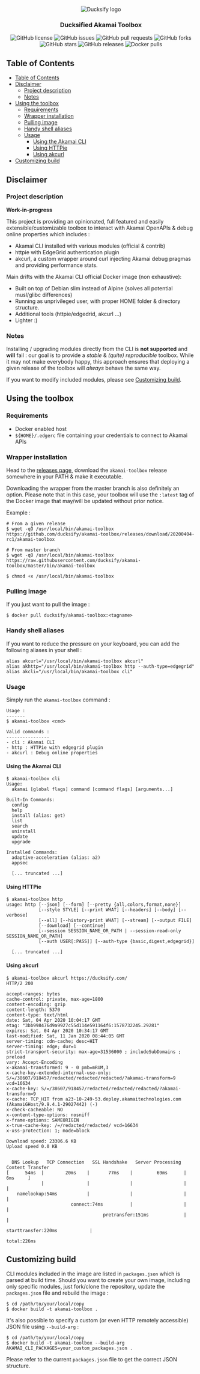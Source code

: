 <p align="center">
  <img alt="Ducksify logo" src="https://github.com/ducksify/akamai-toolbox/raw/master/docs/assets/logo.jpg"/>
  <h3 align="center">Ducksified Akamai Toolbox</h3>
  <p align="center">
    <img alt="GitHub license" src="https://badgen.net/github/license/ducksify/akamai-toolbox?cache=300&color=green"/>
    <img alt="GitHub issues" src="https://badgen.net/github/open-issues/ducksify/akamai-toolbox?cache=300&icon=github"/>
    <img alt="GitHub pull requests" src="https://badgen.net/github/open-prs/ducksify/akamai-toolbox?cache=300&icon=github"/>
    <img alt="GitHub forks" src="https://badgen.net/github/forks/ducksify/akamai-toolbox?cache=300&icon=github"/>
    <img alt="GitHub stars" src="https://badgen.net/github/stars/ducksify/akamai-toolbox?cache=300&icon=github"/>
    <img alt="GitHub releases" src="https://badgen.net/github/releases/ducksify/akamai-toolbox?cache=300&color=black&icon=github"/>
    <img alt="Docker pulls" src="https://badgen.net/docker/pulls/ducksify/akamai-toolbox?icon=docker&cache=300&color=cyan"/>
  </p>
</p>



## Table of Contents
- [Table of Contents](#table-of-contents)
- [Disclaimer](#disclaimer)
  * [Project description](#project-description)
  * [Notes](#notes)
- [Using the toolbox](#using-the-toolbox)
  * [Requirements](#requirements)
  * [Wrapper installation](#wrapper-installation)
  * [Pulling image](#pulling-image)
  * [Handy shell aliases](#handy-shell-aliases)
  * [Usage](#usage)
    + [Using the Akamai CLI](#using-the-akamai-cli)
    + [Using HTTPie](#using-httpie)
    + [Using akcurl](#using-akcurl)
- [Customizing build](#customizing-build)

## Disclaimer

### Project description
**Work-in-progress**

This project is providing an opinionated, full featured and easily extensible/customizable toolbox to interact with Akamai OpenAPIs & debug online properties which includes :
- Akamai CLI installed with various modules (official & contrib)
- httpie with EdgeGrid authentication plugin
- akcurl, a custom wrapper around curl injecting Akamai debug pragmas and providing performance stats.

Main drifts with the Akamai CLI official Docker image (non exhaustive):
- Built on top of Debian slim instead of Alpine (solves all potential musl/glibc differences)
- Running as unprivileged user, with proper HOME folder & directory structure.
- Additional tools (httpie/edgedrid, akcurl ...)
- Lighter :)


### Notes
Installing / upgrading modules directly from the CLI is **not supported** and **will** fail : our goal is to provide a *stable* & *(quite) reproducible* toolbox. While it may not make everybody happy, this approach ensures that deploying a given release of the toolbox will *always* behave the same way.

If you want to modify included modules, please see [Customizing build](#customizing-build).


## Using the toolbox

### Requirements
- Docker enabled host
- `${HOME}/.edgerc` file containing your credentials to connect to Akamai APIs

### Wrapper installation
Head to the [releases page](https://github.com/ducksify/akamai-toolbox/releases), download the `akamai-toolbox` release somewhere in your PATH & make it executable.

Downloading the wrapper from the master branch is also definitely an option. Please note that in this case, your toolbox will use the `:latest` tag of the Docker image that may/will be updated without prior notice. 

Example :
```
# From a given release
$ wget -qO /usr/local/bin/akamai-toolbox https://github.com/ducksify/akamai-toolbox/releases/download/20200404-rc1/akamai-toolbox

# From master branch
$ wget -qO /usr/local/bin/akamai-toolbox https://raw.githubusercontent.com/ducksify/akamai-toolbox/master/bin/akamai-toolbox

$ chmod +x /usr/local/bin/akamai-toolbox
```

### Pulling image
If you just want to pull the image :
```
$ docker pull ducksify/akamai-toolbox:<tagname>
```

### Handy shell aliases
If you want to reduce the pressure on your keyboard, you can add the following aliases in your shell :
```
alias akcurl="/usr/local/bin/akamai-toolbox akcurl"
alias akhttp="/usr/local/bin/akamai-toolbox http --auth-type=edgegrid"
alias akcli="/usr/local/bin/akamai-toolbox cli"
```

### Usage

Simply run the `akamai-toolbox` command :
```
Usage :
-------
$ akamai-toolbox <cmd>

Valid commands :
----------------
- cli : Akamai CLI
- http : HTTPie with edgegrid plugin
- akcurl : Debug online properties
```

#### Using the Akamai CLI
```
$ akamai-toolbox cli
Usage:
  akamai [global flags] command [command flags] [arguments...]

Built-In Commands:
  config
  help
  install (alias: get)
  list
  search
  uninstall
  update
  upgrade

Installed Commands:
  adaptive-acceleration (alias: a2)
  appsec
  
  [... truncated ...]
```

#### Using HTTPie 
```
$ akamai-toolbox http
usage: http [--json] [--form] [--pretty {all,colors,format,none}]
            [--style STYLE] [--print WHAT] [--headers] [--body] [--verbose]
            [--all] [--history-print WHAT] [--stream] [--output FILE]
            [--download] [--continue]
            [--session SESSION_NAME_OR_PATH | --session-read-only SESSION_NAME_OR_PATH]
            [--auth USER[:PASS]] [--auth-type {basic,digest,edgegrid}]

  [... truncated ...]
```

#### Using akcurl 
```
$ akamai-toolbox akcurl https://ducksify.com/
HTTP/2 200

accept-ranges: bytes
cache-control: private, max-age=1800
content-encoding: gzip
content-length: 5370
content-type: text/html
date: Sat, 04 Apr 2020 10:04:17 GMT
etag: "3bb998476d9a9927c55d114e591164f6:1578732245.29281"
expires: Sat, 04 Apr 2020 10:34:17 GMT
last-modified: Sat, 11 Jan 2020 08:44:05 GMT
server-timing: cdn-cache; desc=HIT
server-timing: edge; dur=1
strict-transport-security: max-age=31536000 ; includeSubDomains ; preload
vary: Accept-Encoding
x-akamai-transformed: 9 - 0 pmb=mRUM,3
x-cache-key-extended-internal-use-only: S/=/38607/918457/redacted/redacted/redacted/?akamai-transform=9 vcd=16634
x-cache-key: S/=/38607/918457/redacted/redacted/redacted/?akamai-transform=9
x-cache: TCP_HIT from a23-10-249-53.deploy.akamaitechnologies.com (AkamaiGHost/9.9.4.1-29027442) (-)
x-check-cacheable: NO
x-content-type-options: nosniff
x-frame-options: SAMEORIGIN
x-true-cache-key: /=/redacted/redacted/ vcd=16634
x-xss-protection: 1; mode=block

Download speed: 23306.6 KB
Upload speed 0.0 KB


  DNS Lookup   TCP Connection   SSL Handshake   Server Processing   Content Transfer
[      54ms  |        20ms    |       77ms    |         69ms      |          6ms     ]
             |                |               |                   |                  |
    namelookup:54ms           |               |                   |                  |
                        connect:74ms          |                   |                  |
                                    pretransfer:151ms             |                  |
                                                      starttransfer:220ms            |
                                                                                 total:226ms
```


## Customizing build

CLI modules included in the image are listed in `packages.json` which is parsed at build time.
Should you want to create your own image, including only specific modules, just fork/clone the repository, update the `packages.json` file and rebuild the image :
```
$ cd /path/to/your/local/copy
$ docker build -t akamai-toolbox .
```

It's also possible to specify a custom (or even HTTP remotely accessible) JSON file using `--build-arg` :
```
$ cd /path/to/your/local/copy
$ docker build -t akamai-toolbox --build-arg AKAMAI_CLI_PACKAGES=your_custom_packages.json .
```

Please refer to the current `packages.json` file to get the correct JSON structure.
